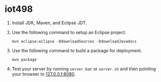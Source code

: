 # iot498

1. Install JDK, Maven, and Eclipse JDT.

2. Use the following command to setup an Eclipse project.

   ```
   mvn eclipse:eclipse -DdownloadSources -DdownloadJavadocs
   ```

3. Use the following command to build a package for deployment.

   ```
   mvn package
   ```

4. Test your server by running `server.bat` or `server.sh` and then pointing your browser
   to [127.0.0.1:8080](http://127.0.0.1:8080).
